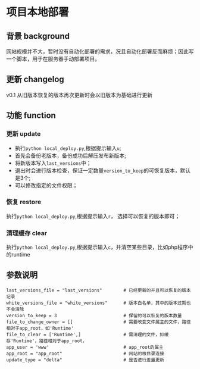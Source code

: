 # 项目本地部署
## 背景 background
网站规模并不大，暂时没有自动化部署的需求，况且自动化部署反而麻烦；因此写一个脚本，用于在服务器手动部署项目。

## 更新 changelog
v0.1 从旧版本恢复的版本再次更新时会以旧版本为基础进行更新

## 功能 function
### 更新 update
* 执行`python local_deploy.py`,根据提示输入`u`;  
* 首先会备份老版本，备份成功后解压发布新版本;  
* 将新版本写入`last_versions`中；  
* 退出时会进行版本检查，保证一定数量`version_to_keep`的可恢复版本，默认是3个;  
* 可以修改指定的文件权限；

### 恢复 restore
执行`python local_deploy.py`,根据提示输入`r`， 选择可以恢复的版本即可；

### 清理缓存 clear 
执行`python local_deploy.py`,根据提示输入`c`，并清空某些目录，比如php程序中的runtime

## 参数说明
```
last_versions_file = "last_versions"        # 已经更新的并且可以恢复的版本记录
white_versions_file = "white_versions"      # 版本白名单，其中的版本过期也不会清除
version_to_keep = 3                         # 保留的可以恢复的版本数量
file_to_change_owner = []                   # 需要改变文件属主的文件，路径相对于app_root，如'Runtime'
file_to_clear = ['Runtime',]                # 需清理的文件，如缓存'Runtime'，路径相对于app_root，
app_user = 'www'                            # app_root的属主
app_root = "app_root"                       # 网站的根目录连接
update_type = "delta"                       # 是否进行差量更新
```
